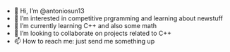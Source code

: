 - 👋 Hi, I’m @antoniosun13
- 👀 I’m interested in competitive prgramming and learning about newstuff
- 🌱 I’m currently learning C++ and also some math
- 💞️ I’m looking to collaborate on projects related to C++
- 📫 How to reach me: just send me something up

<!---
antoniosun13/antoniosun13 is a ✨ special ✨ repository because its `README.md` (this file) appears on your GitHub profile.
You can click the Preview link to take a look at your changes.
--->
